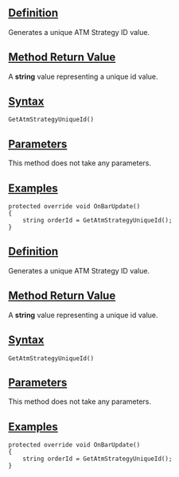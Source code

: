 ## [Definition](https://developer.ninjatrader.com/docs/desktop/getatmstrategyuniqueid\#definition)

Generates a unique ATM Strategy ID value.

## [Method Return Value](https://developer.ninjatrader.com/docs/desktop/getatmstrategyuniqueid\#method-return-value)

A **string** value representing a unique id value.

## [Syntax](https://developer.ninjatrader.com/docs/desktop/getatmstrategyuniqueid\#syntax)

`GetAtmStrategyUniqueId()`

## [Parameters](https://developer.ninjatrader.com/docs/desktop/getatmstrategyuniqueid\#parameters)

This method does not take any parameters.

## [Examples](https://developer.ninjatrader.com/docs/desktop/getatmstrategyuniqueid\#examples)

```jsx-150469391 csharp
protected override void OnBarUpdate()
{
    string orderId = GetAtmStrategyUniqueId();
}

```

## [Definition](https://developer.ninjatrader.com/docs/desktop/getatmstrategyuniqueid\#definition)

Generates a unique ATM Strategy ID value.

## [Method Return Value](https://developer.ninjatrader.com/docs/desktop/getatmstrategyuniqueid\#method-return-value)

A **string** value representing a unique id value.

## [Syntax](https://developer.ninjatrader.com/docs/desktop/getatmstrategyuniqueid\#syntax)

`GetAtmStrategyUniqueId()`

## [Parameters](https://developer.ninjatrader.com/docs/desktop/getatmstrategyuniqueid\#parameters)

This method does not take any parameters.

## [Examples](https://developer.ninjatrader.com/docs/desktop/getatmstrategyuniqueid\#examples)

```jsx-150469391 csharp
protected override void OnBarUpdate()
{
    string orderId = GetAtmStrategyUniqueId();
}

```